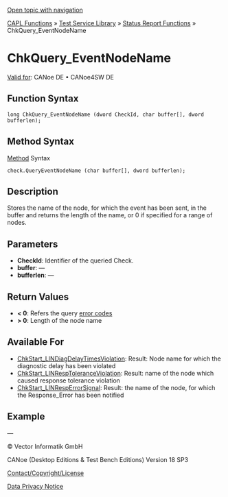 [Open topic with navigation](../../../../../CANoeDEFamily.htm#Topics/CAPLFunctions/Test/Functions/CAPLfunctionChkQueryEventNodeName.md)

[CAPL Functions](../../CAPLfunctions.md) » [Test Service Library](../CAPLfunctionsTSLOverview.md) » [Status Report Functions](../CAPLfunctionsTSLStatusReportFunctions.md) » ChkQuery_EventNodeName

# ChkQuery_EventNodeName

[Valid for](../../../Shared/FeatureAvailability.md): CANoe DE • CANoe4SW DE

## Function Syntax

```plaintext
long ChkQuery_EventNodeName (dword CheckId, char buffer[], dword bufferlen);
```

## Method Syntax

[Method](../../../Shared/CAPL/General/ClassesAndObjects.md) Syntax

```plaintext
check.QueryEventNodeName (char buffer[], dword bufferlen);
```

## Description

Stores the name of the node, for which the event has been sent, in the buffer and returns the length of the name, or 0 if specified for a range of nodes.

## Parameters

- **CheckId**: Identifier of the queried Check.
- **buffer**: —
- **bufferlen**: —

## Return Values

- **< 0**: Refers the query [error codes](../CAPLfunctionsTSLErrorCodes.md)
- **> 0**: Length of the node name

## Available For

- [ChkStart_LINDiagDelayTimesViolation](CAPLfunctionChkStartLinDiagDelayTimesViolation.md): Result: Node name for which the diagnostic delay has been violated
- [ChkStart_LINRespToleranceViolation](CAPLfunctionChkStartLinRespToleranceViolation.md): Result: name of the node which caused response tolerance violation
- [ChkStart_LINRespErrorSignal](CAPLfunctionChkStartLinRespErrorSignal.md): Result: the name of the node, for which the Response_Error has been notified

## Example

—

© Vector Informatik GmbH

CANoe (Desktop Editions & Test Bench Editions) Version 18 SP3

[Contact/Copyright/License](../../../Shared/ContactCopyrightLicense.md)

[Data Privacy Notice](https://www.vector.com/int/en/company/get-info/privacy-policy/)